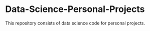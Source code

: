# Data-Science-Personal-Projects
This repository consists of data science code for personal projects.

